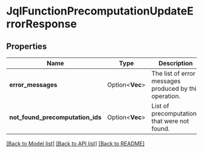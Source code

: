 # JqlFunctionPrecomputationUpdateErrorResponse

## Properties

Name | Type | Description | Notes
------------ | ------------- | ------------- | -------------
**error_messages** | Option<**Vec<String>**> | The list of error messages produced by this operation. | [optional][readonly]
**not_found_precomputation_ids** | Option<**Vec<String>**> | List of precomputations that were not found. | [optional][readonly]

[[Back to Model list]](../README.md#documentation-for-models) [[Back to API list]](../README.md#documentation-for-api-endpoints) [[Back to README]](../README.md)


